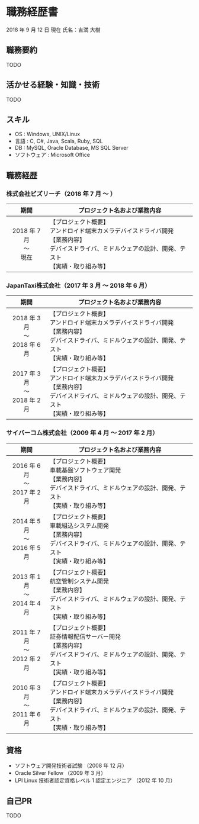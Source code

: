 # 職務経歴書

2018 年 9 月 12 日 現在
氏名：吉満 大樹

## 職務要約

TODO

## 活かせる経験・知識・技術

TODO

## スキル

- OS : Windows, UNIX/Linux
- 言語 : C, C#, Java, Scala, Ruby, SQL
- DB : MySQL, Oracle Database, MS SQL Server
- ソフトウェア : Microsoft Office

## 職務経歴

### 株式会社ビズリーチ（2018 年 7 月 〜 ）

| 期間 | プロジェクト名および業務内容 |
|:---:|---|
| 2018 年 7 月 <br> 〜 <br> 現在 | 【プロジェクト概要】 <br> アンドロイド端末カメラデバイスドライバ開発 <br> 【業務内容】 <br> デバイスドライバ、ミドルウェアの設計、開発、テスト<br>【実績・取り組み等】<br>  |

### JapanTaxi株式会社（2017 年 3 月 〜 2018 年 6 月）

| 期間 | プロジェクト名および業務内容 |
|:---:|---|
| 2018 年 3 月 <br> 〜 <br> 2018 年 6 月 | 【プロジェクト概要】 <br> アンドロイド端末カメラデバイスドライバ開発 <br> 【業務内容】 <br> デバイスドライバ、ミドルウェアの設計、開発、テスト<br>【実績・取り組み等】<br>  |
| 2017 年 3 月 <br> 〜 <br> 2018 年 2 月 | 【プロジェクト概要】 <br> アンドロイド端末カメラデバイスドライバ開発 <br> 【業務内容】 <br> デバイスドライバ、ミドルウェアの設計、開発、テスト<br>【実績・取り組み等】<br>  |

### サイバーコム株式会社（2009 年 4 月 〜 2017 年 2 月）

| 期間 | プロジェクト名および業務内容 |
|:---:|---|
| 2016 年 6 月 <br> 〜 <br> 2017 年 2 月 | 【プロジェクト概要】 <br> 車載基盤ソフトウェア開発 <br> 【業務内容】 <br> デバイスドライバ、ミドルウェアの設計、開発、テスト<br>【実績・取り組み等】<br>  |
| 2014 年 5 月 <br> 〜 <br> 2016 年 5 月 | 【プロジェクト概要】 <br> 車載組込システム開発 <br> 【業務内容】 <br> デバイスドライバ、ミドルウェアの設計、開発、テスト<br>【実績・取り組み等】<br>  |
| 2013 年 1 月 <br> 〜 <br> 2014 年 4 月 | 【プロジェクト概要】 <br> 航空管制システム開発 <br> 【業務内容】 <br> デバイスドライバ、ミドルウェアの設計、開発、テスト<br>【実績・取り組み等】<br>  |
| 2011 年 7 月 <br> 〜 <br> 2012 年 2 月 | 【プロジェクト概要】 <br> 証券情報配信サーバー開発 <br> 【業務内容】 <br> デバイスドライバ、ミドルウェアの設計、開発、テスト<br>【実績・取り組み等】<br>  |
| 2010 年 3 月 <br> 〜 <br> 2011 年 6 月 | 【プロジェクト概要】 <br> アンドロイド端末カメラデバイスドライバ開発 <br> 【業務内容】 <br> デバイスドライバ、ミドルウェアの設計、開発、テスト<br>【実績・取り組み等】<br>  |

## 資格

- ソフトウェア開発技術者試験 （2008 年 12 月）
- Oracle Silver Fellow （2009 年 3 月）
- LPI Linux 技術者認定資格レベル 1 認定エンジニア （2012 年 10 月）

## 自己PR

TODO
